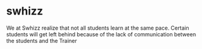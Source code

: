 # swhizz
We at Swhizz realize that not all students learn at the same pace. Certain students will get left behind because of the lack of communication between the students and the Trainer
